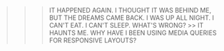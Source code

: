 >>> IT HAPPENED AGAIN. I THOUGHT IT WAS BEHIND ME, BUT
THE DREAMS CAME BACK. I WAS UP ALL NIGHT.
I CAN'T EAT. I CAN'T SLEEP.
>> WHAT'S WRONG? >> IT HAUNTS ME.
>> WHY HAVE I BEEN USING MEDIA QUERIES FOR RESPONSIVE LAYOUTS?
